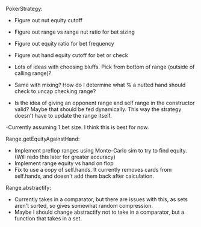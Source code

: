 PokerStrategy:
- Figure out nut equity cutoff
- Figure out range vs range nut ratio for bet sizing
- Figure out equity ratio for bet frequency
- Figure out hand equity cutoff for bet or check
- Lots of ideas with choosing bluffs. Pick from bottom of range (outside of calling range)?
- Same with mixing? How do I determine what % a nutted hand should check to uncap checking range?

- Is the idea of giving an opponent range and self range in the constructor valid? Maybe that should be fed dynamically. This way the strategy doesn't have to update the range itself.

-Currently assuming 1 bet size. I think this is best for now.

Range.getEquityAgainstHand:
- Implement preflop ranges using Monte-Carlo sim to try to find equity. (Will redo this later for greater accuracy)
- Implement range equity vs hand on flop
- Fix to use a copy of self.hands. It currently removes cards from self.hands, and doesn't add them back after calculation.

Range.abstractify:
- Currently takes in a comparator, but there are issues with this, as sets aren't sorted, so gives somewhat random compression.
- Maybe I should change abstractify not to take in a comparator, but a function that takes in a set.

